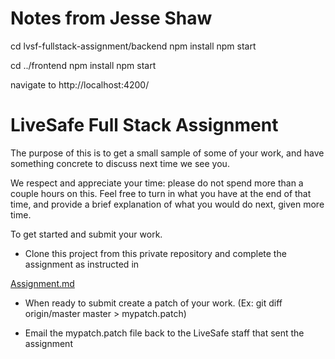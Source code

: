 # Notes from Jesse Shaw

cd lvsf-fullstack-assignment/backend
npm install
npm start

cd ../frontend
npm install
npm start

navigate to http://localhost:4200/

# LiveSafe Full Stack Assignment

The purpose of this is to get a small sample of some of your work, and have something
concrete to discuss next time we see you.

We respect and appreciate your time: please do not spend more than a couple hours on
this. Feel free to turn in what you have at the end of that time, and provide a brief explanation of
what you would do next, given more time.

To get started and submit your work.

* Clone this project from this private repository and complete the assignment as instructed in

[Assignment.md](Assignment.md)

* When ready to submit create a patch of your work. (Ex: git diff origin/master master > mypatch.patch)

* Email the mypatch.patch file back to the LiveSafe staff that sent the assignment







